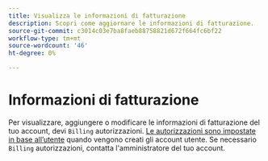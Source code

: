 ```yaml
---
title: Visualizza le informazioni di fatturazione
description: Scopri come aggiornare le informazioni di fatturazione.
source-git-commit: c3014c03e7ba8faeb88758821d672f664fc6bf22
workflow-type: tm+mt
source-wordcount: '46'
ht-degree: 0%

---
```


# Informazioni di fatturazione

Per visualizzare, aggiungere o modificare le informazioni di fatturazione del tuo account, devi `Billing` autorizzazioni. [Le autorizzazioni sono impostate in base all’utente](../../administrator/user-management/user-management.md) quando vengono creati gli account utente. Se necessario `Billing` autorizzazioni, contatta l&#39;amministratore del tuo account.
